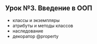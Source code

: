 ## Урок №3. Введение в ООП
- классы и экземпляры
- атрибуты и методы классов
- наследование
- декоратор @property
